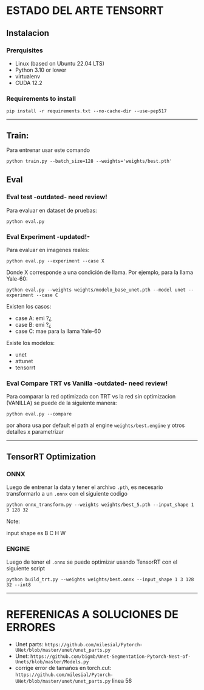 # ESTADO DEL ARTE TENSORRT

## Instalacion

### Prerquisites

* Linux (based on Ubuntu 22.04 LTS)
* Python 3.10 or lower
* virtualenv
* CUDA 12.2

### Requirements to install

```
pip install -r requirements.txt --no-cache-dir --use-pep517
```

---

## Train:

Para entrenar usar este comando

```
python train.py --batch_size=128 --weights='weights/best.pth'
```

## Eval

### Eval test -outdated- need review!

Para evaluar en dataset de pruebas:

```
python eval.py
```

### Eval Experiment -updated!-

Para evaluar en imagenes reales:

```
python eval.py --experiment --case X
```
Donde X corresponde a una condición de llama. Por ejemplo, para la llama Yale-60:

```
python eval.py --weights weights/modelo_base_unet.pth --model unet --experiment --case C
```

Existen los casos:

* case A: emi ?¿
* case B: emi ?¿
* case C: mae para la llama Yale-60

Existe los modelos:

* unet
* attunet
* tensorrt


### Eval Compare TRT vs Vanilla -outdated- need review!

Para comparar la red optimizada con TRT vs la red sin optimizacion (VANILLA) se puede de la siguiente manera:

```
python eval.py --compare
```

por ahora usa por default el path al engine `weights/best.engine` y otros detalles x parametrizar

---

## TensorRT Optimization

### ONNX 

Luego de entrenar la data y tener el archivo `.pth`, es necesario transformarlo a un `.onnx` con el siguiente codigo

```
python onnx_transform.py --weights weights/best_5.pth --input_shape 1 3 128 32
```

Note:

input shape es B C H W

### ENGINE

Luego de tener el `.onnx` se puede optimizar usando TensorRT con el siguiente script

```
python build_trt.py --weights weights/best.onnx --input_shape 1 3 128 32 --int8
```

---

# REFERENICAS A SOLUCIONES DE ERRORES

* Unet parts: `https://github.com/milesial/Pytorch-UNet/blob/master/unet/unet_parts.py`
* Unet:  `https://github.com/bigmb/Unet-Segmentation-Pytorch-Nest-of-Unets/blob/master/Models.py`
* corrige error de tamaños en torch.cut: `https://github.com/milesial/Pytorch-UNet/blob/master/unet/unet_parts.py` linea 56
